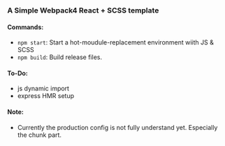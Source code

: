 ### A Simple Webpack4 React + SCSS template

#### Commands:
- `npm start`: Start a hot-moudule-replacement environment wiith JS & SCSS
- `npm build`: Build release files.  

#### To-Do:
- js dynamic import
- express HMR setup

#### Note:
- Currently the production config is not fully understand yet. Especially the chunk part.

